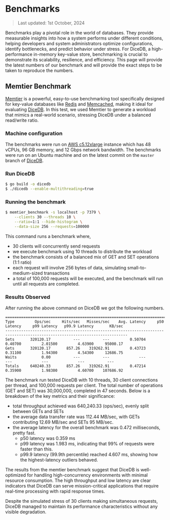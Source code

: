 # Benchmarks

> Last updated: 1st October, 2024

Benchmarks play a pivotal role in the world of databases. They provide measurable insights into how a system performs under different conditions, helping developers and system administrators optimize configurations, identify bottlenecks, and predict behavior under stress. For DiceDB, a high-performance in-memory key-value store, benchmarking is crucial to demonstrate its scalability, resilience, and efficiency. This page will provide the latest numbers of our benchmark and will provide the exact steps to be taken to reproduce the numbers.

## Memtier Benchmark

[Memtier](https://github.com/RedisLabs/memtier_benchmark) is a powerful, easy-to-use benchmarking tool specifically designed for key-value databases like [Redis](https://redis.io/) and [Memcached](https://memcached.org/), making it ideal for evaluating [DiceDB](https://github.com/dicedb/dice). In this test, we used Memtier to generate a workload that mimics a real-world scenario, stressing DiceDB under a balanced read/write ratio.

### Machine configuration

The benchmarks were run on [AWS c5.12xlarge](https://aws.amazon.com/ec2/instance-types/c5/) instance
which has 48 vCPUs, 96 GB memory, and 12 Gbps network bandwidth. The benchmarks were run on an Ubuntu machine and on the latest commit on the `master` branch of [DiceDB](https://github.com/dicedb/dice).

### Run DiceDB

```sh
$ go build -o dicedb
$ ./dicedb --enable-multithreading=true
```

### Running the benchmark

```sh
$ memtier_benchmark -s localhost -p 7379 \
    --clients 30 --threads 10 \
    --ratio=1:1 --hide-histogram \
    --data-size 256 --requests=100000
```

This command runs a benchmark where,

 - 30 clients will concurrently send requests
 - we execute benchmark using 10 threads to distribute the workload
 - the benchmark consists of a balanced mix of GET and SET operations (1:1 ratio)
 - each request will involve 256 bytes of data, simulating small-to-medium-sized transactions
 - a total of 100,000 requests will be executed, and the benchmark will run until all requests are completed.

### Results Observed

After running the above command on DiceDB we got the following numbers.

```
============================================================================================================================
Type         Ops/sec     Hits/sec   Misses/sec    Avg. Latency     p50 Latency     p99 Latency   p99.9 Latency       KB/sec
----------------------------------------------------------------------------------------------------------------------------
Sets       320120.17          ---          ---         0.50704         0.40700         2.01500         4.63900     95000.17
Gets       320120.17       857.26    319262.91         0.43723         0.31100         1.94300         4.54300     12686.75
Waits           0.00          ---          ---             ---             ---             ---             ---          ---
Totals     640240.33       857.26    319262.91         0.47214         0.35900         1.98300         4.60700    107686.92
```

The benchmark run tested DiceDB with 10 threads, 30 client connections per thread, and 100,000 requests per client. The total number of operations (GET and SET) was 30,000,000, completed in 47 seconds. Below is a breakdown of the key metrics and their significance:

- total throughput achieved was 640,240.33 (ops/sec), evenly split between GETs and SETs
- the average data transfer rate was 112.44 MB/sec, with GETs contributing 12.69 MB/sec and SETs 95 MB/sec.
- the average latency for the overall benchmark was 0.472 milliseconds, pretty fast.
  - p50 latency was 0.359 ms
  - p99 latency was 1.983 ms, indicating that 99% of requests were faster than this.
  - p99.9 latency (99.9th percentile) reached 4.607 ms, showing how the highest-latency outliers behaved.

The results from the memtier benchmark suggest that DiceDB is well-optimized for handling high-concurrency environments with minimal resource consumption. The high throughput and low latency are clear indicators that DiceDB can serve mission-critical applications that require real-time processing with rapid response times. 

Despite the simulated stress of 30 clients making simultaneous requests, DiceDB managed to maintain its performance characteristics without any visible degradation.
